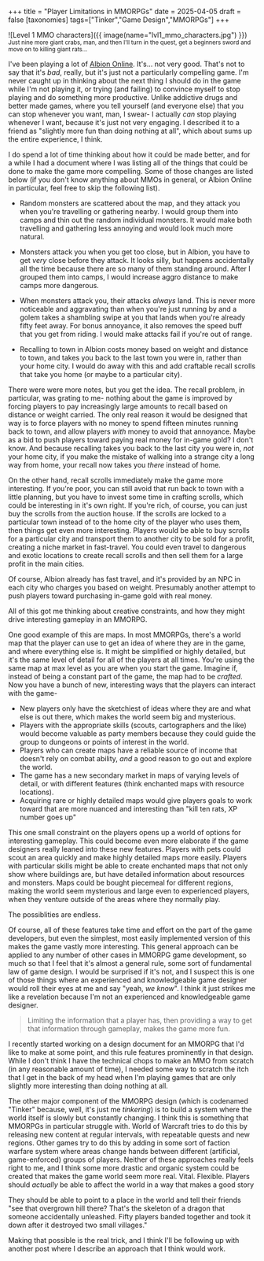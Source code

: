 +++
title = "Player Limitations in MMORPGs"
date = 2025-04-05
draft = false
[taxonomies]
tags=["Tinker","Game Design","MMORPGs"]
+++

![Level 1 MMO characters]({{ image(name="lvl1_mmo_characters.jpg") }})
<small>Just nine more giant crabs, man, and then I'll turn in the quest, get a beginners sword 
and move on to killing giant rats...</small>

I've been playing a lot of [Albion Online](https://albiononline.com/home). It's... not very good.
That's not to say that it's *bad*, really, but it's just not a particularly compelling game. I'm
never caught up in thinking about the next thing I should do in the game while I'm not playing
it, or trying (and failing) to convince myself to stop playing and do something more productive. 
Unlike addictive drugs and better made games, where you tell yourself (and everyone else)
that you can stop whenever you want, man, I swear- I actually *can* stop playing whenever I want, 
because it's just not very engaging. I described it to a friend as "slightly more fun than 
doing nothing at all", which about sums up the entire experience, I think.

I do spend a lot of time thinking about how it could be made better, and for a while I had a document
where I was listing all of the things that could be done to make the game more compelling. Some of
those changes are listed below (if you don't know anything about MMOs in general, or Albion Online
in particular, feel free to skip the following list).

* Random monsters are scattered about the map, and they attack you when you're travelling or gathering
  nearby. I would group them into camps and thin out the random individual monsters. It would make
  both travelling and gathering less annoying and would look much more natural.

* Monsters attack you when you get too close, but in Albion, you have to get *very* close before they
  attack. It looks silly, but happens accidentally all the time because there are so many of them 
  standing around. After I grouped them into camps, I would increase aggro distance to make camps
  more dangerous.

* When monsters attack you, their attacks *always* land. This is never more noticeable and aggravating
  than when you're just running by and a golem takes a shambling swipe at you that lands when you're 
  already fifty feet away. For bonus annoyance, it also removes the speed buff that you get from
  riding. I would make attacks fail if you're out of range.

* Recalling to town in Albion costs money based on weight and distance to town, and takes you back
  to the last town you were in, rather than your home city. I would do away with this and add 
  craftable recall scrolls that take you home (or maybe to a particular city).

There were were more notes, but you get the idea. The recall problem, in particular, was grating to me- 
nothing about the game is improved by forcing players to pay increasingly large amounts to recall
based on distance or weight carried. The only real reason it would be designed that way is to 
force players with no money to spend fifteen minutes running back to town, and allow players *with*
money to avoid that annoyance. Maybe as a bid to push players toward paying real money for in-game
gold? I don't know. And because recalling takes you back to the last city you were in, *not* your 
home city, if you make the mistake of walking into a strange city a long way from home, your 
recall now takes you *there* instead of home.

On the other hand, recall scrolls immediately make the game more interesting. If you're poor, you
can still avoid that run back to town with a little planning, but you have to invest some time in
crafting scrolls, which could be interesting in it's own right. If you're rich, of course, you can 
just buy the scrolls from the auction house. If the scrolls are locked to a particular town instead
of to the home city of the player who uses them, then things get even more interesting. Players 
would be able to buy scrolls for a particular city and transport them to another city to be sold for
a profit, creating a niche market in fast-travel. You could even travel to dangerous and exotic
locations to create recall scrolls and then sell them for a large profit in the main cities.

Of course, Albion already has fast travel, and it's provided by an NPC in each city who charges
you based on weight. Presumably another attempt to push players toward purchasing in-game gold with
real money.

All of this got me thinking about creative constraints, and how they might drive interesting gameplay
in an MMORPG.

One good example of this are maps. In most MMORPGs, there's a world map that the player can use to get 
an idea of where they are in the game, and where everything else is. It might be simplified or highly 
detailed, but it's the same level of detail for all of the players at all times. You're using the same 
map at max level as you are when you start the game. Imagine if, instead of being a constant part of
the game, the map had to be *crafted*. Now you have a bunch of new, interesting ways that the players
can interact with the game-

* New players only have the sketchiest of ideas where they are and what else is out there, which makes 
  the world seem big and mysterious. 
* Players with the appropriate skills (scouts, cartographers and the like) would become valuable as 
  party members because they could guide the group to dungeons or points of interest in the world. 
* Players who can create maps have a reliable source of income that doesn't rely on combat ability, 
  *and* a good reason to go out and explore the world.
* The game has a new secondary market in maps of varying levels of detail, or with different features 
  (think enchanted maps with resource locations).
* Acquiring rare or highly detailed maps would give players goals to work toward that are more nuanced
  and interesting than "kill ten rats, XP number goes up"

This one small constraint on the players opens up a world of options for interesting gameplay. This could 
become even more elaborate if the game designers really leaned into these new features. Players with pets could 
scout an area quickly and make highly detailed maps more easily. Players with particular skills might be 
able to create enchanted maps that not only show where buildings are, but have detailed information about 
resources and monsters. Maps could be bought piecemeal for different regions, making the world seem mysterious 
and large even to experienced players, when they venture outside of the areas where they normally play. 

The possiblities are endless. 

Of course, all of these features take time and effort on the part of the game developers, but even the 
simplest, most easily implemented version of this makes the game vastly more interesting. This general approach 
can be applied to any number of other cases in MMORPG game development, so much so that I feel that it's 
almost a general rule, some sort of fundamental law of game design. I would be surprised if it's not, and I
suspect this is one of those things where an experienced and knowledgeable game designer would roll their
eyes at me and say "yeah, *we know*". I think it just strikes me like a revelation because I'm not an
experienced and knowledgeable game designer.

> Limiting the information that a player has, then providing a way to get that information through gameplay, 
  makes the game more fun.

I recently started working on a design document for an MMORPG that I'd like to make at some point, and this
rule features prominently in that design. While I don't think I have the technical chops to make an MMO 
from scratch (in any reasonable amount of time), I needed some way to scratch the itch that I get in the back 
of my head when I'm playing games that are only slightly more interesting than doing nothing at all.

The other major component of the MMORPG design (which is codenamed "Tinker" because, well, it's just me 
*tinkering*) is to build a system where the world itself is slowly but constantly changing. I think this
is something that MMORPGs in particular struggle with. World of Warcraft tries to do this by releasing new 
content at regular intervals, with repeatable quests and new regions. Other games try to do this by adding 
in some sort of faction warfare system where areas change hands between different (artificial, game-enforced)
groups of players. Neither of these approaches really feels right to me, and I think some more drastic 
and organic system could be created that makes the game world seem more real. Vital. Flexible. Players should
*actually* be able to affect the world in a way that makes a good story

They should be able to point to a place in the world and tell their friends "see that overgrown hill there? 
That's the skeleton of a dragon that someone accidentally unleashed. Fifty players banded together 
and took it down after it destroyed two small villages."

Making that possible is the real trick, and I think I'll be following up with another post where I describe 
an approach that I think would work.